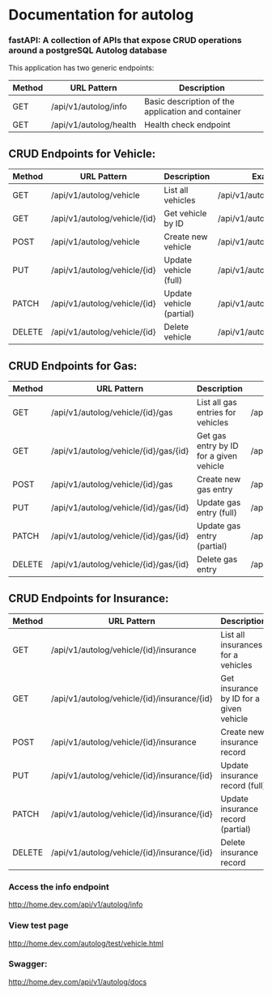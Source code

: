 # Documentation for autolog
### fastAPI: A collection of APIs that expose CRUD operations around a postgreSQL Autolog database


This application has two generic endpoints:

| Method | URL Pattern           | Description             |
|--------|-----------------------|--------------------|
| GET    | /api/v1/autolog/info         | Basic description of the application and container     |
| GET    | /api/v1/autolog/health    | Health check endpoint     |



## CRUD Endpoints for Vehicle:
| Method | URL Pattern                  | Description              | Example                    |
|--------|------------------------------|--------------------------|----------------------------|
| GET    | /api/v1/autolog/vehicle      | List all vehicles        | /api/v1/autolog/vehicle    |
| GET    | /api/v1/autolog/vehicle/{id} | Get vehicle by ID        | /api/v1/autolog/vehicle/12 |
| POST   | /api/v1/autolog/vehicle      | Create new vehicle       | /api/v1/autolog/vehicle    |
| PUT    | /api/v1/autolog/vehicle/{id} | Update vehicle (full)    | /api/v1/autolog/vehicle/12 |
| PATCH  | /api/v1/autolog/vehicle/{id} | Update vehicle (partial) | /api/v1/autolog/vehicle/12 |
| DELETE | /api/v1/autolog/vehicle/{id} | Delete vehicle           | /api/v1/autolog/vehicle/12 |


## CRUD Endpoints for Gas:
| Method | URL Pattern                           | Description                             | Example                           |
|--------|---------------------------------------|-----------------------------------------|-----------------------------------|
| GET    | /api/v1/autolog/vehicle/{id}/gas      | List all gas entries for vehicles       | /api/v1/autolog/vehicle/12/gas    |
| GET    | /api/v1/autolog/vehicle/{id}/gas/{id} | Get gas entry by ID for a given vehicle | /api/v1/autolog/vehicle/12/gas/42 |
| POST   | /api/v1/autolog/vehicle/{id}/gas      | Create new gas entry                    | /api/v1/autolog/vehicle/12/gas    |
| PUT    | /api/v1/autolog/vehicle/{id}/gas/{id} | Update gas entry (full)                 | /api/v1/autolog/vehicle/12/gas/42        |
| PATCH  | /api/v1/autolog/vehicle/{id}/gas/{id} | Update gas entry (partial)              | /api/v1/autolog/vehicle/12/gas/42        |
| DELETE | /api/v1/autolog/vehicle/{id}/gas/{id} | Delete gas entry                        | /api/v1/autolog/vehicle/12/gas/42        |

## CRUD Endpoints for Insurance:
| Method | URL Pattern                            | Description                             | Example                           |
|--------|----------------------------------------|-----------------------------------------|-----------------------------------|
| GET    | /api/v1/autolog/vehicle/{id}/insurance | List all insurances for a vehicles      | /api/v1/autolog/vehicle/12/insurance    |
| GET    | /api/v1/autolog/vehicle/{id}/insurance/{id}  | Get insurance by ID for a given vehicle | /api/v1/autolog/vehicle/12/insurance/42 |
| POST   | /api/v1/autolog/vehicle/{id}/insurance       | Create new insurance record             | /api/v1/autolog/vehicle/12/insurance    |
| PUT    | /api/v1/autolog/vehicle/{id}/insurance/{id}  | Update insurance record (full)          | /api/v1/autolog/vehicle/12/insurance/42        |
| PATCH  | /api/v1/autolog/vehicle/{id}/insurance/{id}  | Update insurance record (partial)       | /api/v1/autolog/vehicle/12/insurance/42        |
| DELETE | /api/v1/autolog/vehicle/{id}/insurance/{id}  | Delete insurance record                 | /api/v1/autolog/vehicle/12/insurance/42        |


### Access the info endpoint
http://home.dev.com/api/v1/autolog/info

### View test page
http://home.dev.com/autolog/test/vehicle.html

### Swagger:
http://home.dev.com/api/v1/autolog/docs